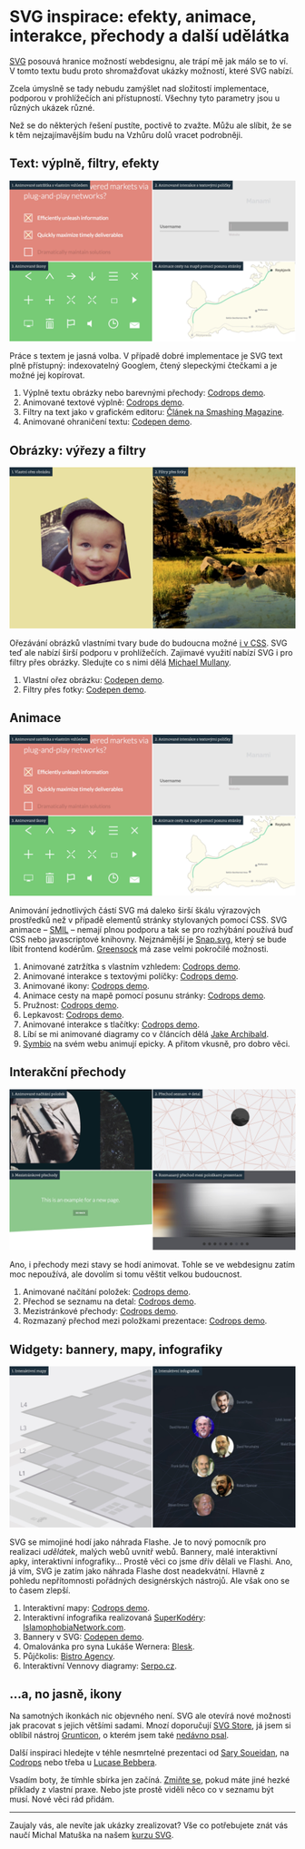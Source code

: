 # SVG inspirace: efekty, animace, interakce, přechody a další udělátka


[SVG](svg.md) posouvá hranice možností webdesignu, ale trápí mě jak málo se to ví. V tomto textu budu proto shromažďovat ukázky možností, které SVG nabízí.

Zcela úmyslně se tady nebudu zamýšlet nad složitostí implementace, podporou v prohlížečích ani přístupností. Všechny tyto parametry jsou u různých ukázek různé. 

Než se do některých řešení pustíte, poctivě to zvažte. Můžu ale slíbit, že se k těm nejzajímavějším budu na Vzhůru dolů vracet podrobněji.


## Text: výplně, filtry, efekty 

![Text: výplně, filtry, efekty v SVG](dist/images/original/svg-inspirace-animace.jpg)

Práce s textem je jasná volba. V případě dobré implementace je SVG text plně přístupný: indexovatelný Googlem, čtený slepeckými čtečkami a je možné jej kopírovat.

1. Výplně textu obrázky nebo barevnými přechody: [Codrops demo](http://tympanus.net/codrops/2013/12/02/techniques-for-creating-textured-text/).
2. Animované textové výplně: [Codrops demo](http://tympanus.net/codrops/2015/02/16/create-animated-text-fills/).
3. Filtry na text jako v grafickém editoru: [Článek na Smashing Magazine](https://www.smashingmagazine.com/2015/05/why-the-svg-filter-is-awesome/).
4. Animované ohraničení textu: [Codepen demo](http://codepen.io/mullany/pen/kkYNNQ). 


## Obrázky: výřezy a filtry

![Obrázky: výřezy a filtry v SVG](dist/images/original/svg-inspirace-obrazky.jpg)

Ořezávání obrázků vlastními tvary bude do budoucna možné [i v CSS](http://bennettfeely.com/clippy/). SVG teď ale nabízí širší podporu v prohlížečích. Zajimavé využití nabízí SVG i pro filtry přes obrázky. Sledujte co s nimi dělá [Michael Mullany](http://codepen.io/mullany/pens/popular/).

1. Vlastní ořez obrázku: [Codepen demo](http://codepen.io/machal/pen/jrPpdO). 
2. Filtry přes fotky: [Codepen demo](http://codepen.io/machal/pen/JaECv).


## Animace

![Animace v SVG](dist/images/original/svg-inspirace-animace.jpg)

Animování jednotlivých částí SVG má daleko širší škálu výrazových prostředků než v případě elementů stránky stylovaných pomocí CSS. SVG animace – [SMIL](http://caniuse.com/#search=smil) – nemají plnou podporu a tak se pro rozhýbání používá buď CSS nebo javascriptové knihovny. Nejznámější je [Snap.svg](http://snapsvg.io/), který se bude líbit frontend kodérům. [Greensock](http://greensock.com/) má zase velmi pokročilé možnosti.

1. Animované zatržítka s vlastním vzhledem: [Codrops demo](http://tympanus.net/codrops/2013/10/15/animated-checkboxes-and-radio-buttons-with-svg/).
2. Animované interakce s textovými políčky: [Codrops demo](http://tympanus.net/Development/TextInputEffects/index2.html).
3. Animované ikony: [Codrops demo](http://tympanus.net/Development/AnimatedSVGIcons/).
4. Animace cesty na mapě pomocí posunu stránky: [Codrops demo](http://tympanus.net/Development/StorytellingMap/).
5. Pružnost: [Codrops demo](http://tympanus.net/Development/ElasticSVGElements/index.html).
6. Lepkavost: [Codrops demo](http://tympanus.net/Development/CreativeGooeyEffects/pagination.html).
7. Animované interakce s tlačítky: [Codrops demo](http://tympanus.net/Development/DistortedButtonEffects/).
8. Líbí se mi animované diagramy co v článcích dělá [Jake Archibald](https://jakearchibald.com/2016/streams-ftw/).
9. [Symbio](https://symbio.agency/) na svém webu animují epicky. A přitom vkusně, pro dobro věci.


## Interakční přechody

![Interakční přechody v SVG](dist/images/original/svg-inspirace-prechody.jpg)

Ano, i přechody mezi stavy se hodí animovat. Tohle se ve webdesignu zatím moc nepoužívá, ale dovolím si tomu věštit velkou budoucnost. 

1. Animované načítání položek: [Codrops demo](http://tympanus.net/Development/ItemRevealer/).
2. Přechod se seznamu na detal: [Codrops demo](http://tympanus.net/Development/CardExpansion/).
3. Mezistránkové přechody: [Codrops demo](http://tympanus.net/Development/PageLoadingEffects/).
4. Rozmazaný přechod mezi položkami prezentace: [Codrops demo](http://tympanus.net/Tutorials/MotionBlurEffect/).


## Widgety: bannery, mapy, infografiky

![Udělátka v SVG](dist/images/original/svg-inspirace-interakce.jpg)

SVG se mimojiné hodí jako náhrada Flashe. Je to nový pomocník pro realizaci *udělátek*, malých webů uvnitř webů. Bannery, malé interaktivní apky, interaktivní infografiky… Prostě věci co jsme dřív dělali ve Flashi. Ano, já vím, SVG je zatím jako náhrada Flashe dost neadekvátní. Hlavně z pohledu nepřítomnosti pořádných designérských nástrojů. Ale však ono se to časem zlepší.

1. Interaktivní mapy: [Codrops demo](http://tympanus.net/Development/Interactive3DMallMap/).
2. Interaktivní infografika realizovaná [SuperKodéry](http://www.superkoderi.cz/): [IslamophobiaNetwork.com](https://islamophobianetwork.com/).
3. Bannery v SVG: [Codepen demo](http://codepen.io/chriscoyier/pen/dvjhn).
4. Omalovánka pro syna Lukáše Wernera: [Blesk](http://pics.prosexsound.cz/blesk.html).
5. Půjčkolis: [Bistro Agency](http://bistroagency.cz/work/cs-pujckolis/).
6. Interaktivní Vennovy diagramy: [Serpo.cz](https://www.serpo.cz/seo/souboj/g/srovnanicen.cz/a/zbozi.cz/a/mall.cz).


## …a, no jasně, ikony

Na samotných ikonkách nic objevného není. SVG ale otevírá nové možnosti jak pracovat s jejich většími sadami. Mnozí doporučují [SVG Store](https://github.com/FWeinb/grunt-svgstore), já jsem si oblíbil nástroj [Grunticon](http://www.grunticon.com/), o kterém jsem také [nedávno psal](svg-grunticon.md).

Další inspiraci hledejte v téhle nesmrtelné prezentaci od [Sary Soueidan](http://slides.com/sarasoueidan/building-better-interfaces-with-svg/), na [Codrops](http://tympanus.net/codrops/tag/svg/) nebo třeba u [Lucase Bebbera](http://codepen.io/lbebber/pens/popular/).

<div class="web-only" markdown="1">

Vsadím boty, že tímhle sbírka jen začíná. [Zmiňte se](https://github.com/machal/prirucka/blob/master/content/svg-inspirace.md), pokud máte jiné hezké příklady z vlastní praxe. Nebo jste prostě viděli něco co v seznamu být musí. Nové věci rád přidám. 

</div>

<div class="web-only text-center text-small" markdown="1">

---

Zaujaly vás, ale nevíte jak ukázky zrealizovat? Vše co potřebujete znát vás naučí Michal Matuška na našem [kurzu SVG](http://www.vzhurudolu.cz/kurzy/svg).

</div>



